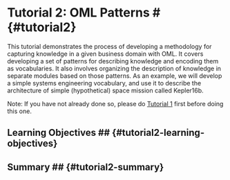 # Tutorial 2: OML Patterns # {#tutorial2}

This tutorial demonstrates the process of developing a methodology for capturing knowledge in a given business domain with OML. It covers developing a set of patterns for describing knowledge and encoding them as vocabularies. It also involves organizing the description of knowledge in separate modules based on those patterns. As an example, we will develop a simple systems engineering vocabulary, and use it to describe the architecture of simple (hypothetical) space mission called Kepler16b.

Note: If you have not already done so, please do [Tutorial 1](#tutorial1) first before doing this one.

## Learning Objectives ## {#tutorial2-learning-objectives}

## Summary ## {#tutorial2-summary}
